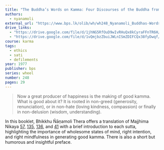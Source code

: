 ```yaml
---
title: "The Buddha’s Words on Kamma: Four Discourses of the Buddha from the Majjhima Nikāya"
authors:
  - nyanamoli
external_url: "https://www.bps.lk/olib/wh/wh248_Nyanamoli_Buddhas-Words-On-Kamma.html"
drive_links:
  - "https://drive.google.com/file/d/1jhNG5RfOuD9wIvRHuQx8kCyraFFnTR6H/view?usp=drivesdk"
  - "https://drive.google.com/file/d/1vQmjbzZbuiJWLnISmZDIFCQx38fyDwqf/view?usp=drivesdk"
course: karma
tags:
  - ethics
  - sati
  - defilements
year: 1977
publisher: bps
series: wheel
number: 248
pages: 29
---
```


> Now a great producer of happiness is the making of good kamma. What is good about it? It is rooted in non-greed (generosity, renunciation), or in non-hate (loving kindness, compassion) or finally in non-delusion (wisdom, understanding). 

In this booklet, Bhikkhu Ñāṇamoli Thera offers a translation of Majjhima Nikaya [57](/content/canon/mn57), [135](/content/canon/mn135), [136](/content/canon/mn136), and [41](/content/canon/mn41) with a brief introduction to each sutta, highlighting the importance of wholesome states of mind, right intention, and right mindfulness in generating good kamma. There is also a short but humorous and insightful preface.
